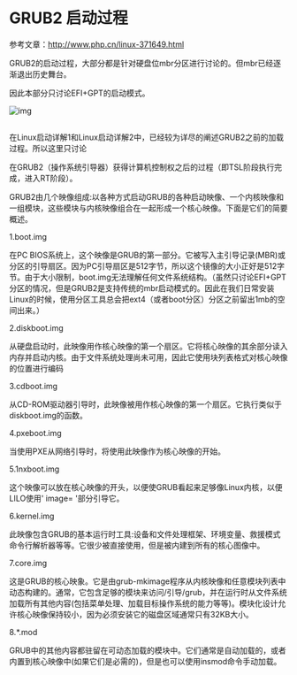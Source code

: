 #                      GRUB2  启动过程

参考文章：<http://www.php.cn/linux-371649.html>

GRUB2的启动过程，大部分都是针对硬盘位mbr分区进行讨论的。但mbr已经逐渐退出历史舞台。

因此本部分只讨论EFI+GPT的启动模式。

![img](https://img-blog.csdn.net/20180929154037975?watermark/2/text/aHR0cHM6Ly9ibG9nLmNzZG4ubmV0L3FxXzI4NjI5Njg3/font/5a6L5L2T/fontsize/400/fill/I0JBQkFCMA==/dissolve/70)

![点击并拖拽以移动](data:image/gif;base64,R0lGODlhAQABAPABAP///wAAACH5BAEKAAAALAAAAAABAAEAAAICRAEAOw==)

在Linux启动详解1和Linux启动详解2中，已经较为详尽的阐述GRUB2之前的加载过程。所以这里只讨论

在GRUB2（操作系统引导器）获得计算机控制权之后的过程（即TSL阶段执行完成，进入RT阶段）。

GRUB2由几个映像组成:以各种方式启动GRUB的各种启动映像、一个内核映像和一组模块，这些模块与内核映像组合在一起形成一个核心映像。下面是它们的简要概述。

1.boot.img

在PC BIOS系统上，这个映像是GRUB的第一部分。它被写入主引导记录(MBR)或分区的引导扇区。因为PC引导扇区是512字节，所以这个镜像的大小正好是512字节。由于大小限制，boot.img无法理解任何文件系统结构。（虽然只讨论EFI+GPT分区的情况，但是GRUB2是支持传统的mbr启动模式的。因此在我们日常安装Linux的时候，使用分区工具总会把ext4（或者boot分区）分区之前留出1mb的空间出来。）

2.diskboot.img

从硬盘启动时，此映像用作核心映像的第一个扇区。它将核心映像的其余部分读入内存并启动内核。由于文件系统处理尚未可用，因此它使用块列表格式对核心映像的位置进行编码

3.cdboot.img

从CD-ROM驱动器引导时，此映像被用作核心映像的第一个扇区。它执行类似于diskboot.img的函数。

4.pxeboot.img

当使用PXE从网络引导时，将使用此映像作为核心映像的开始。

5.1nxboot.img

这个映像可以放在核心映像的开头，以便使GRUB看起来足够像Linux内核，以便LILO使用' image= '部分引导它。

6.kernel.img

此映像包含GRUB的基本运行时工具:设备和文件处理框架、环境变量、救援模式命令行解析器等等。它很少被直接使用，但是被内建到所有的核心图像中。

7.core.img

这是GRUB的核心映象。它是由grub-mkimage程序从内核映像和任意模块列表中动态构建的。通常，它包含足够的模块来访问/引导/grub，并在运行时从文件系统加载所有其他内容(包括菜单处理、加载目标操作系统的能力等等)。模块化设计允许核心映像保持较小，因为必须安装它的磁盘区域通常只有32KB大小。

8.*.mod

GRUB中的其他内容都驻留在可动态加载的模块中。它们通常是自动加载的，或者内置到核心映像中(如果它们是必需的)，但是也可以使用insmod命令手动加载。

 